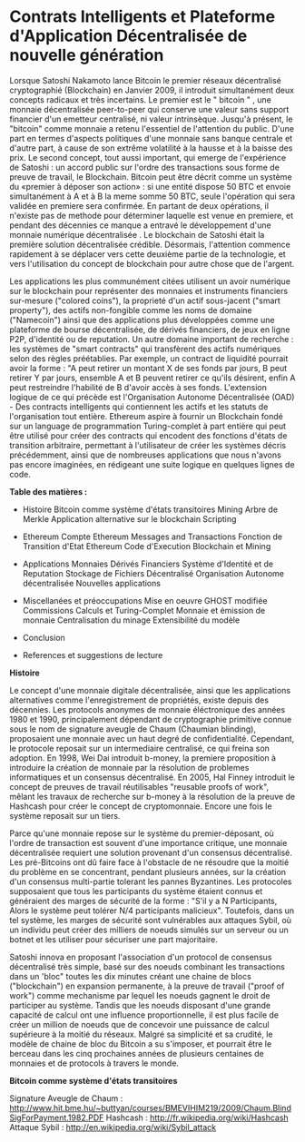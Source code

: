 # Contrats Intelligents et Plateforme d'Application Décentralisée de nouvelle génération

Lorsque Satoshi Nakamoto lance Bitcoin le premier réseaux décentralisé cryptographié (Blockchain) en Janvier 2009, il introduit simultanément deux concepts radicaux et très incertains. Le premier est le " bitcoin " , une monnaie décentralisée peer-to-peer qui conserve une valeur sans support financier d'un emetteur centralisé, ni valeur intrinsèque. Jusqu'à présent, le "bitcoin" comme monnaie a retenu l'essentiel de l'attention du public. D'une part en termes d'aspects politiques d'une monnaie sans banque centrale et d'autre part, à cause de son extrême volatilité à la hausse et à la baisse des prix. Le second concept, tout aussi important, qui emerge de l'expérience de Satoshi : un accord public sur l'ordre des transactions sous forme de preuve de travail, le Blockchain. Bitcoin peut être décrit comme un système du «premier à déposer son action» : si une entité dispose 50 BTC et envoie simultanément à A et à B la meme somme 50 BTC, seule l'opération qui sera validée en premiere sera confirmée. En partant de deux opérations, il n'existe pas de methode pour déterminer laquelle est venue en premiere, et pendant des décennies ce manque a entravé le développement d'une monnaie numérique décentralisée . Le blockchain de Satoshi était la première solution décentralisée crédible. Désormais, l'attention commence rapidement à se déplacer vers cette deuxième partie de la technologie, et vers l'utilisation du concept de blockchain pour autre chose que de l'argent.

Les applications les plus communément citées utilisent un avoir numérique sur le blockchain pour représenter des monnaies et instruments financiers sur-mesure ("colored coins"),  la proprieté d'un actif sous-jacent ("smart property"), des actifs non-fongible comme les noms de domaine ("Namecoin") ainsi que des applications plus développées comme une plateforme de bourse décentralisée, de dérivés financiers, de jeux en ligne P2P, d'identité ou de reputation. Un autre domaine important de recherche : les systèmes de "smart contracts" qui transfèrent des actifs numériques selon des règles préétablies. Par exemple, un contract de liquidité pourrait avoir la forme : "A peut retirer un montant X de ses fonds par jours, B peut retirer Y par jours, ensemble A et B peuvent retirer ce qu'ils désirent, enfin A peut restreindre l'habilité de B d'avoir accès à ses fonds. L'extension logique de ce qui précède est l'Organisation Autonome Décentralisée (OAD) - Des contracts intelligents qui contiennent les actifs et les statuts de l'organisation tout entière. Ethereum aspire à fournir un Blockchain fondé sur un language de programmation Turing-complet à part entière qui peut être utilisé pour créer des contracts qui encodent des fonctions d'états de transition arbitraire, permettant à l'utilisateur de créer les systèmes décris précédemment, ainsi que de nombreuses applications que nous n'avons pas encore imaginées, en rédigeant une suite logique en quelques lignes de code.



**Table des matières :**

* Histoire
Bitcoin comme système d'états transitoires
Mining
Arbre de Merkle
Application alternative sur le blockchain
Scripting


* Ethereum
Compte Ethereum
Messages and Transactions
Fonction de Transition d'Etat Ethereum 
Code d'Execution
Blockchain et Mining

* Applications
Monnaies
Dérivés Financiers
Système d'Identité et de Reputation
Stockage de Fichiers Décentralisé
Organisation Autonome décentralisée
Nouvelles applications

* Miscellanées et préoccupations
Mise en oeuvre GHOST modifiée
Commissions
Calculs et Turing-Complet
Monnaie et émission de monnaie
Centralisation du minage
Extensibilité du modèle

* Conclusion
* References et suggestions de lecture



**Histoire**

Le concept d'une monnaie digitale décentralisée, ainsi que les applications alternatives comme l'enregistrement de propriétés, existe depuis des décennies. Les protocols anonymes de monnaie éléctronique des années 1980 et 1990, principalement dépendant de cryptographie primitive connue sous le nom de signature aveugle de Chaum (Chaumian blinding), proposaient une monnaie avec un haut degré de confidentialité. Cependant, le protocole reposait sur un intermediaire centralisé, ce qui freina son adoption. En 1998, Wei Dai introduit b-money, la premiere proposition à introduire la création de monnaie par la résolution de problemes informatiques et un consensus décentralisé. En 2005, Hal Finney introduit le concept de preuves de travail réutilisables "reusable proofs of work", mêlant les travaux de recherche sur b-money à la résolution de la preuve de Hashcash pour créer le concept de cryptomonnaie. Encore une fois le système reposait sur un tiers.

Parce qu'une monnaie repose sur le système du premier-déposant, où l'ordre de transaction est souvent d'une importance critique, une monnaie décentralisée requiert une solution provenant d'un consensus décentralisé. Les pré-Bitcoins ont dû faire face à l'obstacle de ne résoudre que la moitié du problème en se concentrant, pendant plusieurs années, sur la création d'un consensus multi-partie tolerant les pannes Byzantines. Les protocoles supposaient que tous les participants du système étaient connus et généraient des marges de sécurité de la forme : "S'il y a N Participants, Alors le système peut tolérer N/4 participants malicieux". Toutefois, dans un tel système, les marges de sécurité sont vulnérables aux attaques Sybil, où un individu peut créer des milliers de noeuds simulés sur un serveur ou un botnet et les utiliser pour sécuriser une part majoritaire.

Satoshi innova en proposant l'association d'un protocol de consensus décentralisé très simple, basé sur des noeuds combinant les transactions dans un 'bloc" toutes les dix minutes créant une chaine de blocs ("blockchain") en expansion permanente, à la preuve de travail ("proof of work") comme mechanisme par lequel les noeuds gagnent le droit de participer au système. Tandis que les noeuds disposant d'une grande capacité de calcul ont une influence proportionnelle, il est plus facile de créer un million de noeuds que de concevoir une puissance de calcul supérieure à la moitié du réseaux. Malgré sa simplicité et sa crudité, le modèle de chaine de bloc du Bitcoin a su s'imposer, et pourrait être le berceau dans les cinq prochaines années de plusieurs centaines de monnaies et de protocols à travers le monde.


**Bitcoin comme système d'états transitoires**



Signature Aveugle de Chaum :
http://www.hit.bme.hu/~buttyan/courses/BMEVIHIM219/2009/Chaum.BlindSigForPayment.1982.PDF
Hashcash :
http://fr.wikipedia.org/wiki/Hashcash
Attaque Sybil :
http://en.wikipedia.org/wiki/Sybil_attack